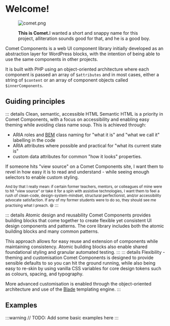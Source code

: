 # Welcome!

<figure class="comet-photo">

![comet.png](/comet.png)

<figcaption class="comet-photo-caption"><strong>This is Comet.</strong>I wanted a short and snappy name for this project, alliteration sounds good for that, and he is a good boy.</figcaption>

</figure>


Comet Components is a web UI component library initially developed as an abstraction layer for WordPress
blocks, with the intention of being able to use the same components in other projects.

It is built with PHP using an object-oriented architecture where each component is passed an array of `$attributes` and in most
cases, either a string of `$content` or an array of component objects called `$innerComponents`.

## Guiding principles
::: details Clean, semantic, accessible HTML
Semantic HTML is a priority in Comet Components, with a focus on accessibility and enabling easy theming while avoiding class name soup. This is achieved
through:
- ARIA roles and [BEM](http://getbem.com/) class naming for "what it is" and "what we call it" labelling in the code
- ARIA attributes where possible and practical for "what its current state is"
- custom data attributes for common "how it looks" properties.

If someone hits "view source" on a Comet Components site, I want them to revel in how easy it is to read and understand - while seeing enough selectors to
enable custom styling.

<small>And by that I really mean: if certain former teachers, mentors, or colleagues of mine were to hit "view source" or take it for a spin with assistive
technologies, I want them to feel a rush of clean-code, design-system-mindset, structural perfectionist, and/or accessibility
advocate satisfaction. If any of my former students were to do so, they should see me practising what I preach. :laughing: </small>
:::

::: details Atomic design and reusability
Comet Components provides building blocks that come together to create flexible yet consistent UI design components and patterns. The core library includes both
the atomic building blocks and many common patterns.

This approach allows for easy reuse and extension of components while maintaining consistency. Atomic building blocks also enable shared foundational styling and granular automated testing.
:::
::: details Flexibility - theming and customisation
Comet Components is designed to provide sensible defaults to so you can hit the ground running, while also being easy to re-skin by using vanilla CSS variables
for core design tokens such as colours, spacing, and typography.

More advanced customisation is enabled through the object-oriented architecture and use of the [Blade](https://laravel.com/docs/12.x/frontend#php-and-blade)
templating engine.
:::

## Examples

:::warning
// TODO: Add some basic examples here
:::
